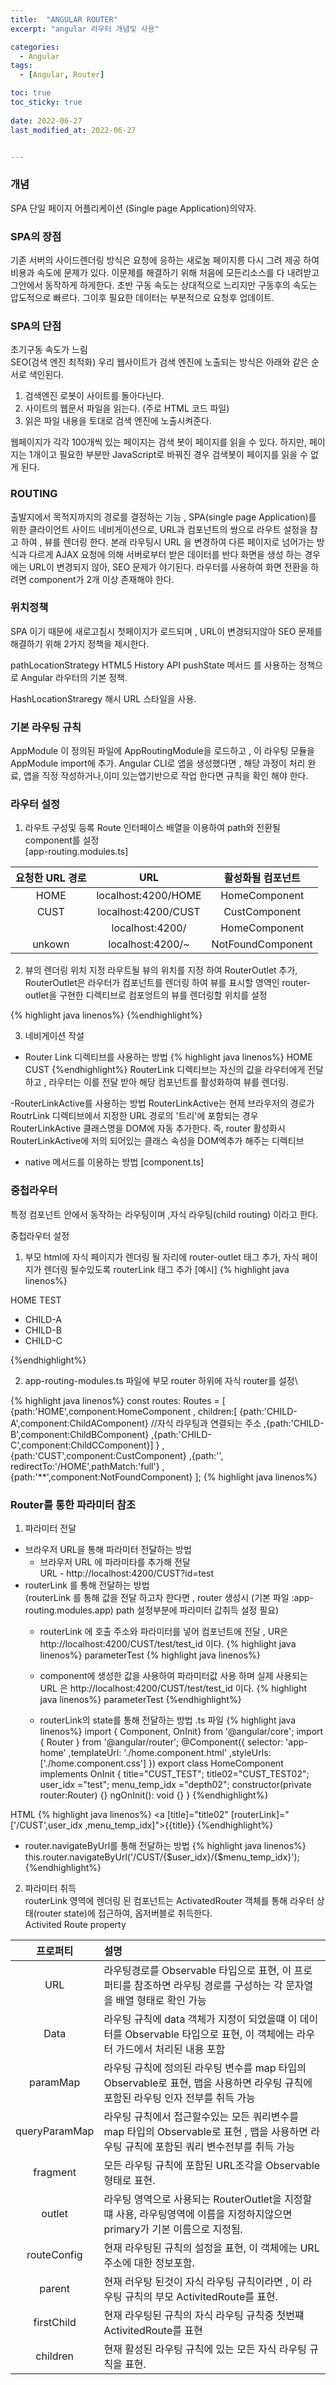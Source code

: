 ```yaml
---
title:  "ANGULAR ROUTER"
excerpt: "angular 라우터 개념및 사용"

categories:
  - Angular
tags:
  - [Angular, Router]

toc: true
toc_sticky: true
 
date: 2022-06-27
last_modified_at: 2022-06-27


---
```


### 개념  
SPA
단일 페이지 어플리케이션 (Single page Application)의약자.

### SPA의 장점
기존 서버의 사이드렌더링 방식은 요청에 응하는 새로눔 페이지릉 다시 그려 제공 하여 비용과 속도에 문제가 있다. 이문제를 해결하기 위해 처음에 모든리소스를 다 내려받고  그안에서 동작하게 하게한다.
초반 구동 속도는 상대적으로 느리지만 구동후의 속도는 압도적으로 빠르다.
그이후 필요한 데이터는 부분적으로 요청후 업데이트.

### SPA의 단점
초기구동 속도가 느림  
SEO(검색 엔진 최적화)
우리 웹사이트가 검색 엔진에 노출되는 방식은 아래와 같은 순서로 색인된다.
1) 검색엔진 로봇이 사이트를 돌아다닌다.
2) 사이트의 웹문서 파일을 읽는다. (주로 HTML 코드 파일)
3) 읽은 파일 내용을 토대로 검색 엔진에 노출시켜준다.

웹페이지가 각각 100개씩 있는 페이지는 검색 봇이 페이지를 읽을 수 있다.
하지만, 페이지는 1개이고 필요한 부분만 JavaScript로 바꿔진 경우 검색봇이 페이지를 읽을 수 없게 된다.

### ROUTING
출발지에서 목적지까지의 경로를 결정하는 기능 , SPA(single page Application)를 위한 클라이언트 사이드 네비게이션으로, URL과 컴포넌트의 쌍으로 라우트 설정을 참고 하여 , 뷰를 렌더링 한다.
본래 라우팅시 URL 을 변경하여 다른 페이지로 넘어가는 방식과 다르게 AJAX 요청에 의해 서버로부터 받은 데이터를 반다 화면을 생성 하는 경우에는  URL이 변경되지 않아, SEO 문제가 야기된다.
라우터를 사용하여 화면 전환을 하려면 component가 2개 이상 존재해야 한다.

### 위치정책
SPA 이기 때문에 새로고침시 첫페이지가 로드되며 , URL이 변경되지않아 SEO 문제를 해결하기 위해 2가지 정책을 제시한다.

pathLocationStrategy
HTML5 History API pushState 메서드 를 사용하는 정책으로 Angular 라우터의 기본 정책.

HashLocationStraregy
해시 URL 스타일을 사용.

### 기본 라우팅 규칙 
AppModule 이 정의된 파일에 AppRoutingModule을 로드하고 , 이 라우팅 모듈을 AppModule import에 추가.
Angular CLI로 앱을 생성했다면 , 해당 과정이 처리 완료, 앱을 직정 작성하거나,이미 있는앱기반으로 작업 한다면 규칙을 확인 해야 한다.



### 라우터 설정



1. 라우트 구성및 등록
Route 인터페이스 배열을 이용하여 path와 전환될 component를 설정  
  [app-routing.modules.ts]  
  <script src="https://gist.github.com/cocomalco/54b65e8ccf6a364db84d84d8e3df53e8.js"></script>

  | 요청한 URL 경로 | URL | 활성화될 컴포넌트 |
  |:--------:|:--------:|:--------:|
  | HOME |localhost:4200/HOME|HomeComponent|
  | CUST |localhost:4200/CUST|CustComponent|
  |  |localhost:4200/|HomeComponent|
  | unkown |localhost:4200/~ |NotFoundComponent|

2. 뷰의 렌더링 위치 지정
라우트될 뷰의 위치를 지정 하여 RouterOutlet 추가, RouterOutlet은 라우터가 컴포넌트를 렌더링 하여 뷰를 표시할 영역인 router-outlet을 구현한 디렉티브로 컴포엉트의 뷰를 렌더링할 위치를 설정  

{% highlight java linenos%}
<router-outlet></router-outlet>
{%endhighlight%}

3. 네비게이션 작설
- Router Link 디렉티브를 사용하는 방법
{% highlight java linenos%}
 <a routerLink="HOME">HOME</a>
 <a routerLink="CUST">CUST</a>
{%endhighlight%}
RouterLink 디렉티브는 자신의 값을 라우터에게 전달하고 , 라우터는 이를 전달 받아 해당 컴포넌트를 활성화하여 뷰를 렌더링.

-RouterLinkActive를 사용하는 방법
RouterLinkActive는 현제 브라우저의 경로가 RoutrLink 디렉티브에서 지정한 URL 경로의 '트리'에 포함되는 경우 RouterLinkActive 클래스명을 DOM에 자동 추가한다.
즉, router 활성화시 RouterLinkActive에 저의 되어있는 클래스 속성을 DOM엑추가 해주는 디렉티브 

- native 메서드를 이용하는 방법
[component.ts]
<script src="https://gist.github.com/cocomalco/1fdefa93b9ecaf96bbc4479309abb8d3.js"></script>

### 중첩라우터
특정 컴포넌트 안에서 동작하는 라우팅이며 ,자식 라우팅(child routing) 이라고 한다.

중첩라우터  설정  
1. 부모 html에 자식 페이지가 렌더링 될 자리에 router-outlet 태그 추가, 자식 페이지가 렌더링 될수있도록 routerLink 태그 추가
[예시]
{% highlight java linenos%}
<p>HOME TEST</p>
<ul>
<li>
<a routerLink="CHILD-A">CHILD-A</a>
</li>
<li>
<a routerLink="CHILD-B">CHILD-B</a>
</li>
<li>
<a routerLink="CHILD-C">CHILD-C</a>
</li>
</ul>
<router-outlet></router-outlet>
{%endhighlight%}

2.  app-routing-modules.ts 파일에 부모 router 하위에 자식 router를 설정\

{% highlight java linenos%}
const routes: Routes = [
{path:'HOME',component:HomeComponent 
, children:[
{path:'CHILD-A',component:ChildAComponent} //자식 라우팅과 연결되는 주소
,{path:'CHILD-B',component:ChildBComponent}
,{path:'CHILD-C',component:ChildCComponent}]
}
,{path:'CUST',component:CustComponent}
,{path:'', redirectTo:'/HOME',pathMatch:'full'}
,{path:'**',component:NotFoundComponent}
];
{% highlight java linenos%}

### Router를 통한 파라미터 참조
 1. 파라미터 전달
- 브라우저 URL을 통해 파라미터 전달하는 방법
  - 브라우저 URL 에 파라미타를 추가해 전달  
  URL - http://localhost:4200/CUST?id=test 
- routerLink 를 통해 전달하는 방법  
(routerLink 를 통해 값을 전달 하고자 한다면 , router  생성시 (기본 파일 :app-routing.modules.app) path 설정부분에 파라미터 값취득 설정 필요)
  -  routerLink 에 호출 주소와 파라미터를 넣어 컴포넌트에 전달 , UR은 http://localhost:4200/CUST/test/test_id 이다.
{% highlight java linenos%}
<a routerLink=“/CUST/test/test_id”>parameterTest</a> 
{% highlight java linenos%}
 
  - component에 생성한 값을 사용하여 파라미터값 사용 하며 실제 사용되는 URL 은 http://localhost:4200/CUST/test/test_id 이다.
{% highlight java linenos%}
<a routerLink="/CUST/{{user_idx}}/{{menu_temp_idx}}">parameterTest</a>
{%endhighlight%}
  - routerLink의 state를 통해 전달하는 방법
    .ts 파일
{% highlight java linenos%}
import { Component, OnInit} from '@angular/core';
import { Router } from '@angular/router';
@Component({
selector: 'app-home'
,templateUrl: './home.component.html'
,styleUrls: ['./home.component.css']
})
export class HomeComponent implements OnInit {
title="CUST_TEST";
title02="CUST_TEST02";
user_idx ="test";
menu_temp_idx ="depth02";
constructor(private router:Router) {}
ngOnInit(): void {}
}
{%endhighlight%}

HTML
{% highlight java linenos%}
<a [title]="title02" [routerLink]="['/CUST',user_idx ,menu_temp_idx]">{{title}}</a>
{%endhighlight%}

- router.navigateByUrl를 통해 전달하는 방법
{% highlight java linenos%}
this.router.navigateByUrl('/CUST/{$user_idx}/{$menu_temp_idx}');
{%endhighlight%}

2. 파라미터 취득  
routerLink 영역에 렌더링 된 컴포넌트는 ActivatedRouter 객체를 통해 라우터 상태(router state)에 접근하여, 옵저버블로 취득한다.  
Activited Route property  
 
| 프로퍼티 | 설명 |
|:--------:|:----|
| URL |라우팅경로를 Observable 타입으로 표현, 이 프로퍼티를 참조하면 라우팅 경로를 구성하는 각 문자열을 배열 형태로 확인 가능|
|Data|라우팅 규칙에 data 객체가 지정이 되었을떄 이  데이터를 Observable 타입으로 표현, 이 객체에는 라우터 가드에서 처리된 내용 포함|
|paramMap|라우팅 규칙에 정의된 라우팅 변수를 map 타입의 Observable로 표현, 맵을 사용하면 라우팅 규칙에 포함된 라우팅 인자 전부를 취득 가능| 
|queryParamMap|라우팅 규칙에서 접근할수있는 모든 쿼리변수를 map 타입의 Observable로 표현 , 맵을 사용하면 라우팅 규칙에 포함된 쿼리 변수전부를 취득 가능
|fragment|모든 라우팅 규칙에 포함된 URL조각을 Observable 형태로 표현.| 
|outlet|라우팅 영역으로 사용되는 RouterOutlet을 지정할떄 사용, 라우팅영역에 이름을 지정하지않으면 primary가 기본 이름으로 지정됨.|
|routeConfig|현재 라우팅된 규칙의 설정을 표현, 이 객체에는  URL 주소에 대한 정보포함.|
|parent|현재 러우탕 된것이 자식 라우팅 규칙이라면 , 이 라우팅 규칙의 부모 ActivitedRoute를 표현.| 
|firstChild|현재 라우팅된 규칙의 자식 라우팅 규칙중 첫번쨰 ActivitedRoute를 표현| 
|children|현재 활성된 라우팅 규칙에 있는 모든 자식 라우팅 규칙을 표현.|
  